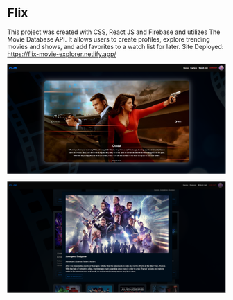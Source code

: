 # Flix

This project was created with CSS, React JS and Firebase and utilizes The Movie Database API.
It allows users to create profiles, explore trending movies and shows, and add favorites to a watch list for later.
Site Deployed: https://flix-movie-explorer.netlify.app/

![Landing_Page](src/static/project/landing-page.png)

![Search_Modal](src/static/project/search-modal.png)
